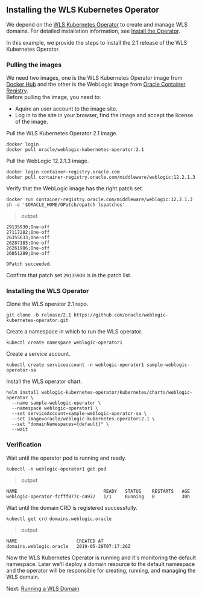 ## Installing the WLS Kubernetes Operator
We depend on the [WLS Kubernetes Operator](https://github.com/oracle/weblogic-kubernetes-operator) to create and manage WLS domains. For detailed installation information, see [Install the Operator](https://oracle.github.io/weblogic-kubernetes-operator/userguide/managing-operators/installation/).

In this example, we provide the steps to install the 2.1 release of the WLS Kubernetes Operator.

### Pulling the images
We need two images, one is the WLS Kubernetes Operator image from [Docker Hub](https://hub.docker.com) and the other is the WebLogic image from [Oracle Container Registry](https://container-registry.oracle.com).  
Before pulling the image, you need to:
- Aquire an user account to the image site.
- Log in to the site in your browser, find the image and accept the license of the image.

Pull the WLS Kubernetes Operator 2.1 image.
```
docker login
docker pull oracle/weblogic-kubernetes-operator:2.1
```
Pull the WebLogic 12.2.1.3 image.
```
docker login container-registry.oracle.com
docker pull container-registry.oracle.com/middleware/weblogic:12.2.1.3
```

Verify that the WebLogic image has the right patch set.
```
docker run container-registry.oracle.com/middleware/weblogic:12.2.1.3  sh -c '$ORACLE_HOME/OPatch/opatch lspatches'
```
> output
```
29135930;One-off
27117282;One-off
26355633;One-off
26287183;One-off
26261906;One-off
26051289;One-off

OPatch succeeded.
```
Confirm that patch set `29135930` is in the patch list.

### Installing the WLS Operator

Clone the WLS operator 2.1 repo.
```
git clone -b release/2.1 https://github.com/oracle/weblogic-kubernetes-operator.git
```
Create a namespace in which to run the WLS operator.
```
kubectl create namespace weblogic-operator1
```
Create a service account.
```
kubectl create serviceaccount -n weblogic-operator1 sample-weblogic-operator-sa
```
Install the WLS operator chart.
```
helm install weblogic-kubernetes-operator/kubernetes/charts/weblogic-operator \
  --name sample-weblogic-operator \
  --namespace weblogic-operator1 \
  --set serviceAccount=sample-weblogic-operator-sa \
  --set image=oracle/weblogic-kubernetes-operator:2.1 \
  --set "domainNamespaces={default}" \
  --wait
```

### Verification
Wait until the operator pod is running and ready.
```
kubectl -n weblogic-operator1 get pod
```
> output
```
NAME                                READY   STATUS    RESTARTS   AGE
weblogic-operator-fcfff877c-c4972   1/1     Running   0          30h
```
Wait until the domain CRD is registered successfully.
```
kubectl get crd domains.weblogic.oracle
```
> output
```
NAME                      CREATED AT
domains.weblogic.oracle   2019-05-28T07:17:26Z
```

Now the WLS Kubernetes Operator is running and it's monitoring the default namespace. Later we'll deploy a domain resource to the default namespace and the operator will be responsible for creating, running, and managing the WLS domain.

Next: [Running a WLS Domain](04-wls-domain.md)
